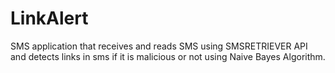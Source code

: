 # LinkAlert

SMS application that receives and reads SMS using SMSRETRIEVER API and detects links in sms if it is malicious or not using Naive Bayes Algorithm.
